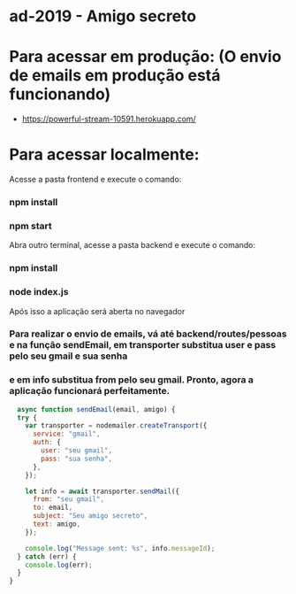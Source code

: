 # ad-2019 - Amigo secreto
# Para acessar em produção: (O envio de emails em produção está funcionando)

 - https://powerful-stream-10591.herokuapp.com/

# Para acessar localmente:
 Acesse a pasta frontend e execute o comando:
### npm install
### npm start

 Abra outro terminal, acesse a pasta backend e execute o comando:
### npm install
### node index.js

 Após isso a aplicação será aberta no navegador

### Para realizar o envio de emails, vá até backend/routes/pessoas e na função sendEmail, em transporter substitua user e pass pelo seu gmail e sua senha
### e em info substitua from pelo seu gmail. Pronto, agora a aplicação funcionará perfeitamente.

```js
  async function sendEmail(email, amigo) {
  try {
    var transporter = nodemailer.createTransport({
      service: "gmail",
      auth: {
        user: "seu gmail",
        pass: "sua senha",
      },
    });

    let info = await transporter.sendMail({
      from: "seu gmail",
      to: email,
      subject: "Seu amigo secreto",
      text: amigo,
    });

    console.log("Message sent: %s", info.messageId);
  } catch (err) {
    console.log(err);
  }
}
```
